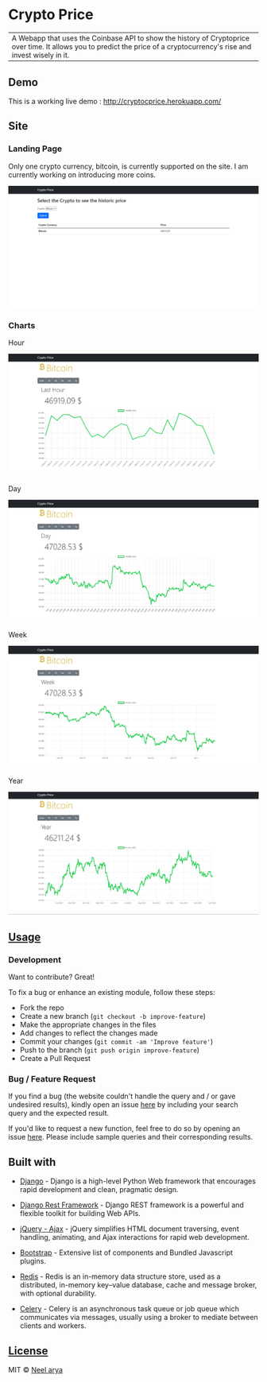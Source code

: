 # Crypto Price

<table>
<tr>
<td>
  A Webapp that uses the Coinbase API to show the history of Cryptoprice over time.
It allows you to predict the price of a cryptocurrency's rise and invest wisely in it.
</td>
</tr>
</table>

## Demo
This is a working live demo : http://cryptocprice.herokuapp.com/

## Site

### Landing Page

Only one crypto currency, bitcoin, is currently supported on the site. I am currently working on introducing more coins.

![](https://github.com/neelarya19/CryptoPrice/blob/main/demo/landing.png)

### Charts

Hour

![hour](https://github.com/neelarya19/CryptoPrice/blob/main/demo/hour.png)

Day

![day](https://github.com/neelarya19/CryptoPrice/blob/main/demo/day.png)

Week

![week](https://github.com/neelarya19/CryptoPrice/blob/main/demo/week.png)

Year

![year](https://github.com/neelarya19/CryptoPrice/blob/main/demo/year.png)

## [Usage](http://cryptocprice.herokuapp.com/) 

### Development
Want to contribute? Great!

To fix a bug or enhance an existing module, follow these steps:

- Fork the repo
- Create a new branch (`git checkout -b improve-feature`)
- Make the appropriate changes in the files
- Add changes to reflect the changes made
- Commit your changes (`git commit -am 'Improve feature'`)
- Push to the branch (`git push origin improve-feature`)
- Create a Pull Request 

### Bug / Feature Request

If you find a bug (the website couldn't handle the query and / or gave undesired results), kindly open an issue [here](https://github.com/neelarya19/CryptoPrice/issues/new) by including your search query and the expected result.

If you'd like to request a new function, feel free to do so by opening an issue [here](https://github.com/neelarya19/CryptoPrice/issues/new). Please include sample queries and their corresponding results.

## Built with

- [Django](https://docs.djangoproject.com/en/4.0/) - Django is a high-level Python Web framework that encourages rapid development and clean, pragmatic design.

- [Django Rest Framework](https://www.django-rest-framework.org/) - Django REST framework is a powerful and flexible toolkit for building Web APIs.

- [jQuery - Ajax](http://www.w3schools.com/jquery/jquery_ref_ajax.asp) - jQuery simplifies HTML document traversing, event handling, animating, and Ajax interactions for rapid web development.

- [Bootstrap](http://getbootstrap.com/) - Extensive list of components and  Bundled Javascript plugins.

- [Redis](https://redis.io/) - Redis is an in-memory data structure store, used as a distributed, in-memory key–value database, cache and message broker, with optional durability. 

- [Celery](https://docs.celeryproject.org/) - Celery is an asynchronous task queue or job queue which communicates via messages, usually using a broker to mediate between clients and workers.

## [License](https://github.com/neelarya19/CryptoPrice/blob/main/LICENSE)

MIT © [Neel arya](https://github.com/neelarya19/)










